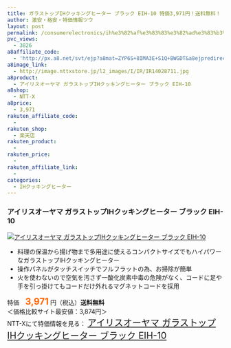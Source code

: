 ```yaml
---
title: ガラストップIHクッキングヒーター ブラック EIH-10 特価3,971円！送料無料！
author: 激安・格安・特価情報ツウ
layout: post
permalink: /consumerelectronics/ih%e3%82%af%e3%83%83%e3%82%ad%e3%83%b3%e3%82%b0%e3%83%92%e3%83%bc%e3%82%bf%e3%83%bc/ih-eih10-3971.html
pvc_views:
  - 3826
a8affiliate_code:
  - 'http://px.a8.net/svt/ejp?a8mat=ZYP6S+8IMA3E+S1Q+BWGDT&a8ejpredirect=http://nttxstore.jp/_II_IR14028711'
a8image_link:
  - http://image.nttxstore.jp/l2_images/I/IR/IR14028711.jpg
a8product:
  - アイリスオーヤマ ガラストップIHクッキングヒーター ブラック EIH-10
a8shop:
  - NTT-X
a8price:
  - 3,971
rakuten_affiliate_code:
  - 
rakuten_shop:
  - 楽天店
rakuten_product:
  - 
rakuten_price:
  - 
rakuten_affiliate_link:
  - 
categories:
  - IHクッキングヒーター
---
```

### アイリスオーヤマ ガラストップIHクッキングヒーター ブラック EIH-10

<div class="img-bg2 img_L">
  <a title="アイリスオーヤマ ガラストップIHクッキングヒーター ブラック EIH-10" href="http://px.a8.net/svt/ejp?a8mat=ZYP6S+8IMA3E+S1Q+BWGDT&a8ejpredirect=http://nttxstore.jp/_II_IR14028711" target="_blank"><img src="http://i1.wp.com/image.nttxstore.jp/l2_images/I/IR/IR14028711.jpg?resize=120%2C120" border="0" alt="アイリスオーヤマ ガラストップIHクッキングヒーター ブラック EIH-10" style="border: 0pt none;" data-recalc-dims="1" /></a>
</div>

<!--more-->

  * 料理の保温から揚げ物まで多用途に使えるコンパクトサイズでもハイパワーなガラストップIHクッキングヒーター
  * 操作パネルがタッチスイッチでフルフラットの為、お掃除が簡単
  * 火を使わないので空気を汚さず一酸化炭素中毒の危険がなく、コードに足や手を引っ掛けてもコードだけ外れるマグネットコードを採用

特価　<span style="color: #ff6600; font-size: 150%;"><strong>3,971</strong></span> 円（税込）**送料無料**  
＜価格比較サイト最安値：3,874円＞  
NTT-Xにて特価情報を見る： <span style="font-size: 150%;"><a href="http://px.a8.net/svt/ejp?a8mat=ZYP6S+8IMA3E+S1Q+BWGDT&a8ejpredirect=http://nttxstore.jp/_II_IR14028711" target="_blank">アイリスオーヤマ ガラストップIHクッキングヒーター ブラック EIH-10</a></span>